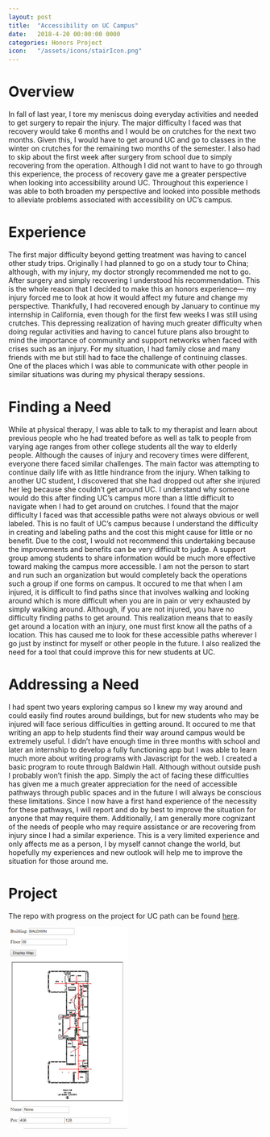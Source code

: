 ```yaml
---
layout: post
title:  "Accessibility on UC Campus"
date:   2018-4-20 00:00:00 0000
categories: Honors Project 
icon:   "/assets/icons/stairIcon.png"
---
```


# Overview

In fall of last year, I tore my meniscus doing everyday activities and needed to get surgery to repair the injury. The major difficulty I faced was that recovery would take 6 months and I would be on crutches for the next two months. Given this, I would have to get around UC and go to classes in the winter on crutches for the remaining two months of the semester. I also had to skip about the first week after surgery from school due to simply recovering from the operation. Although I did not want to have to go through this experience, the process of recovery gave me a greater perspective when looking into accessibility around UC. Throughout this experience I was able to both broaden my perspective and looked into possible methods to alleviate problems associated with accessibility on UC’s campus.

# Experience

The first major difficulty beyond getting treatment was having to cancel other study trips. Originally I had planned to go on a study tour to China; although, with my injury, my doctor strongly recommended me not to go. After surgery and simply recovering I understood his recommendation. This is the whole reason that I decided to make this an honors experience— my injury forced me to look at how it would affect my future and change my perspective. Thankfully, I had recovered enough by January to continue my internship in California, even though for the first few weeks I was still using crutches. This depressing realization of having much greater difficulty when doing regular activities and having to cancel future plans also brought to mind the importance of community and support networks when faced with crises such as an injury. For my situation, I had family close and many friends with me but still had to face the challenge of continuing classes. One of the places which I was able to communicate with other people in similar situations was during my physical therapy sessions.

# Finding a Need

While at physical therapy, I was able to talk to my therapist and learn about previous people who he had treated before as well as talk to people from varying age ranges from other college students all the way to elderly people. Although the causes of injury and recovery times were different, everyone there faced similar challenges. The main factor was attempting to continue daily life with as little hindrance from the injury. When talking to another UC student, I discovered that she had dropped out after she injured her leg because she couldn’t get around UC. I understand why someone would do this after finding UC’s campus more than a little difficult to navigate when I had to get around on crutches. I found that the major difficulty I faced was that accessible paths were not always obvious or well labeled. This is no fault of UC’s campus because I understand the difficulty in creating and labeling paths and the cost this might cause for little or no benefit. Due to the cost, I would not recommend this undertaking because the improvements and benefits can be very difficult to judge. A support group among students to share information would be much more effective toward making the campus more accessible. I am not the person to start and run such an organization but would completely back the operations such a group if one forms on campus. It occured to me that when I am injured, it is difficult to find paths since that involves walking and looking around which is more difficult when you are in pain or very exhausted by simply walking around. Although, if you are not injured, you have no difficulty finding paths to get around. This realization means that to easily get around a location with an injury, one must first know all the paths of a location. This has caused me to look for these accessible paths wherever I go just by instinct for myself or other people in the future. I also realized the need for a tool that could improve this for new students at UC.

# Addressing a Need

I had spent two years exploring campus so I knew my way around and could easily find routes around buildings, but for new students who may be injured will face serious difficulties in getting around. It occured to me that writing an app to help students find their way around campus would be extremely useful. I didn’t have enough time in three months with school and later an internship to develop a fully functioning app but I was able to learn much more about writing programs with Javascript for the web. I created a basic program to route through Baldwin Hall. Although without outside push I probably won’t finish the app. Simply the act of facing these difficulties has given me a much greater appreciation for the need of accessible pathways through public spaces and in the future I will always be conscious these limitations. Since I now have a first hand experience of the necessity for these pathways, I will report and do by best to improve the situation for anyone that may require them. Additionally, I am generally more cognizant of the needs of people who may require assistance or are recovering from injury since I had a similar experience. This is a very limited experience and only affects me as a person, I by myself cannot change the world, but hopefully my experiences and new outlook will help me to improve the situation for those around me.

# Project

The repo with progress on the project for UC path can be found [here](https://github.com/nicholas-maltbie/UC-Path-Program).

![Screenshot of ](/assets/projects/knee.jpg)
